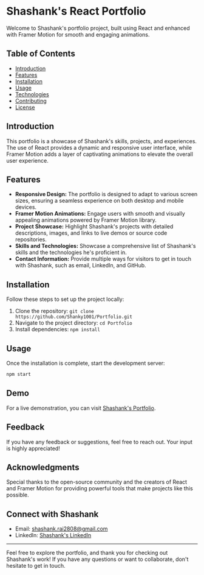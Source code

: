 # Shashank's React Portfolio

Welcome to Shashank's portfolio project, built using React and enhanced with Framer Motion for smooth and engaging animations.

## Table of Contents
- [Introduction](#introduction)
- [Features](#features)
- [Installation](#installation)
- [Usage](#usage)
- [Technologies](#technologies)
- [Contributing](#contributing)
- [License](#license)

## Introduction
This portfolio is a showcase of Shashank's skills, projects, and experiences. The use of React provides a dynamic and responsive user interface, while Framer Motion adds a layer of captivating animations to elevate the overall user experience.

## Features
- **Responsive Design:** The portfolio is designed to adapt to various screen sizes, ensuring a seamless experience on both desktop and mobile devices.
- **Framer Motion Animations:** Engage users with smooth and visually appealing animations powered by Framer Motion library.
- **Project Showcase:** Highlight Shashank's projects with detailed descriptions, images, and links to live demos or source code repositories.
- **Skills and Technologies:** Showcase a comprehensive list of Shashank's skills and the technologies he's proficient in.
- **Contact Information:** Provide multiple ways for visitors to get in touch with Shashank, such as email, LinkedIn, and GitHub.

## Installation
Follow these steps to set up the project locally:

1. Clone the repository: `git clone https://github.com/Shanky1001/Portfolio.git`
2. Navigate to the project directory: `cd Portfolio`
3. Install dependencies: `npm install`

## Usage
Once the installation is complete, start the development server:

```bash
npm start
```

## Demo
For a live demonstration, you can visit [Shashank's Portfolio](https://shashank.dev).

## Feedback
If you have any feedback or suggestions, feel free to reach out. Your input is highly appreciated!

## Acknowledgments
Special thanks to the open-source community and the creators of React and Framer Motion for providing powerful tools that make projects like this possible.

## Connect with Shashank
- Email: shashank.rai2808@gmail.com
- LinkedIn: [Shashank's LinkedIn](https://www.linkedin.com/in/shashankrai01/)

---

Feel free to explore the portfolio, and thank you for checking out Shashank's work! If you have any questions or want to collaborate, don't hesitate to get in touch.
